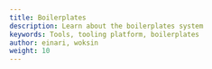 ```yaml
---
title: Boilerplates
description: Learn about the boilerplates system
keywords: Tools, tooling platform, boilerplates
author: einari, woksin
weight: 10
---
```


